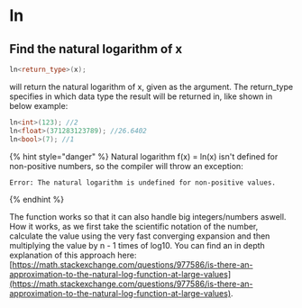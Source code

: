# ln

## Find the natural logarithm of x

```cpp
ln<return_type>(x);
```

will return the natural logarithm of x, given as the argument. The return\_type specifies in which data type the result will be returned in, like shown in below example:&#x20;

```cpp
ln<int>(123); //2
ln<float>(371283123789); //26.6402
ln<bool>(7); //1
```

{% hint style="danger" %}
Natural logarithm f(x) = ln(x) isn't defined for non-positive numbers, so the compiler will throw an exception:&#x20;

```
Error: The natural logarithm is undefined for non-positive values.
```
{% endhint %}

The function works so that it can also handle big integers/numbers aswell. How it works, as we first take the scientific notation of the number, calculate the value using the very fast converging expansion and then multiplying the value by n - 1 times of log10. You can find an in depth explanation of this approach here: [https://math.stackexchange.com/questions/977586/is-there-an-approximation-to-the-natural-log-function-at-large-values](https://math.stackexchange.com/questions/977586/is-there-an-approximation-to-the-natural-log-function-at-large-values).
